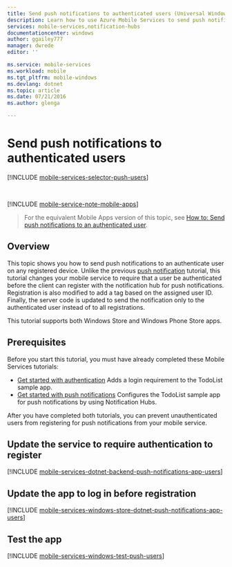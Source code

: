 ```yaml
---
title: Send push notifications to authenticated users (Universal Windows 8.1) | Azure Mobile Services
description: Learn how to use Azure Mobile Services to send push notifications to a specific authenticated user running your Universal Windows 8.1 app.
services: mobile-services,notification-hubs
documentationcenter: windows
author: ggailey777
manager: dwrede
editor: ''

ms.service: mobile-services
ms.workload: mobile
ms.tgt_pltfrm: mobile-windows
ms.devlang: dotnet
ms.topic: article
ms.date: 07/21/2016
ms.author: glenga

---
```

# Send push notifications to authenticated users
[!INCLUDE [mobile-services-selector-push-users](../../includes/mobile-services-selector-push-users.md)]

&nbsp;

[!INCLUDE [mobile-service-note-mobile-apps](../../includes/mobile-services-note-mobile-apps.md)]

> For the equivalent Mobile Apps version of this topic, see [How to: Send push notifications to an authenticated user](../app-service-mobile/app-service-mobile-dotnet-backend-how-to-use-server-sdk.md#push-user).
> 
> 

## Overview
This topic shows you how to send push notifications to an authenticate user on any registered device. Unlike the previous [push notification](mobile-services-dotnet-backend-windows-universal-dotnet-get-started-push.md) tutorial, this tutorial changes your mobile service to require that a user be authenticated before the client can register with the notification hub for push notifications. Registration is also modified to add a tag based on the assigned user ID. Finally, the server code is updated to send the notification only to the authenticated user instead of to all registrations.

This tutorial supports both Windows Store and Windows Phone Store apps.

## Prerequisites
Before you start this tutorial, you must have already completed these Mobile Services tutorials:

* [Get started with authentication](mobile-services-dotnet-backend-windows-store-dotnet-get-started-users.md)
  Adds a login requirement to the TodoList sample app.
* [Get started with push notifications](mobile-services-dotnet-backend-windows-universal-dotnet-get-started-push.md)
  Configures the TodoList sample app for push notifications by using Notification Hubs.

After you have completed both tutorials, you can prevent unauthenticated users from registering for push notifications from your mobile service.

## <a name="register"></a>Update the service to require authentication to register
[!INCLUDE [mobile-services-dotnet-backend-push-notifications-app-users](../../includes/mobile-services-dotnet-backend-push-notifications-app-users.md)]

## <a name="update-app"></a>Update the app to log in before registration
[!INCLUDE [mobile-services-windows-store-dotnet-push-notifications-app-users](../../includes/mobile-services-windows-store-dotnet-push-notifications-app-users.md)]

## <a name="test"></a>Test the app
[!INCLUDE [mobile-services-windows-test-push-users](../../includes/mobile-services-windows-test-push-users.md)]

<!-- Anchors. -->
[Updating the service to require authentication for registration]: #register
[Updating the app to log in before registration]: #update-app
[Testing the app]: #test
[Next Steps]:#next-steps


<!-- URLs. -->
[Get started with authentication]: mobile-services-dotnet-backend-windows-store-dotnet-get-started-users.md
[Get started with push notifications]: mobile-services-dotnet-backend-windows-universal-dotnet-get-started-push.md

